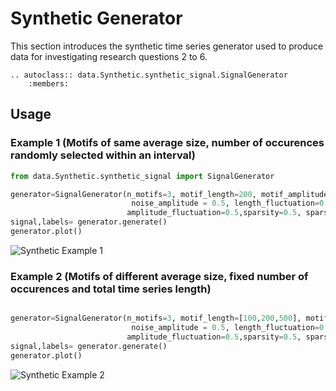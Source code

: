 # Synthetic Generator

This section introduces the synthetic time series generator used to produce data for investigating research questions 2 to 6.

```{eval-rst}  
.. autoclass:: data.Synthetic.synthetic_signal.SignalGenerator
    :members:
```

## Usage 

### Example 1 (Motifs of same average size, number of occurences randomly selected within an interval)
```python
from data.Synthetic.synthetic_signal import SignalGenerator

generator=SignalGenerator(n_motifs=3, motif_length=200, motif_amplitude=2, motif_fundamental=3, 
                           noise_amplitude = 0.5, length_fluctuation=0.5, 
                          amplitude_fluctuation=0.5,sparsity=0.5, sparsity_fluctuation=0.5, walk_amplitude=0.2, min_rep=5, max_rep=10)
signal,labels= generator.generate()
generator.plot()
```
![Synthetic Example 1](../../../assets/tsExample/Synthetic1.png "Synthetic Example 1")

### Example 2 (Motifs of different average size, fixed number of occurences and total time series length)

```python

generator=SignalGenerator(n_motifs=3, motif_length=[100,200,500], motif_amplitude=2, motif_fundamental=3, 
                           noise_amplitude = 0.5, length_fluctuation=0.5, 
                          amplitude_fluctuation=0.5,sparsity=0.5, sparsity_fluctuation=0.5, walk_amplitude=0.2, exact_occurences=[4,10,3],exact_ts_length=5000)
signal,labels= generator.generate()
generator.plot()
```
![Synthetic Example 2](../../../assets/tsExample/Synthetic2.png "Synthetic Example 2")


